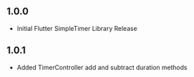 ## 1.0.0
* Initial Flutter SimpleTimer Library Release

## 1.0.1
* Added TimerController add and subtract duration methods